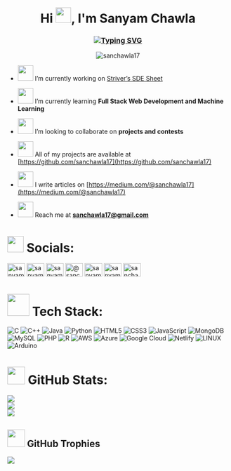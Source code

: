 <h1 align="center">Hi <img src="https://media.giphy.com/media/hvRJCLFzcasrR4ia7z/giphy.gif" width="35">, I'm Sanyam Chawla</h1>
<h3 align="center"><a href="https://git.io/typing-svg"><img src="https://readme-typing-svg.herokuapp.com?font=Playfair&weight=600&size=27&duration=4000&pause=750&color=5BF0E9&center=true&vCenter=true&width=450&height=40&lines=Namaste+%2C+It's+nice+to+meet+you+%E2%9D%A4%EF%B8%8F;A+passionate+programmer+from+India+%F0%9F%87%AE%F0%9F%87%B3;Self+taught+front+end+Developer+%F0%9F%91%A8%E2%80%8D%F0%9F%92%BB;Computer+Science+Student+%F0%9F%92%BB;(%E3%81%A3%E2%97%94%E2%97%A1%E2%97%94)%E3%81%A3+%E2%99%A5++%F0%9D%95%80+%F0%9D%95%9D%F0%9D%95%A0%F0%9D%95%A7%F0%9D%95%96+%F0%9D%95%A5%F0%9D%95%A0+%F0%9D%95%94%F0%9D%95%A0%F0%9D%95%95%F0%9D%95%96++%E2%99%A5" alt="Typing SVG" /></a></h3>

<p align="center"> <img src="https://komarev.com/ghpvc/?username=sanchawla17&label=Profile%20views&color=0e75b6&style=flat" alt="sanchawla17" /> </p>

-  <img src="https://media.tenor.com/qfIdK2F8hroAAAAi/kater-work-kater.gif" width=35px> I’m currently working on [Striver’s SDE Sheet]([https://github.com/sanchawla17/100DaysOfCoding](https://github.com/sanchawla17/Coding-Sheets/tree/main/Striver%E2%80%99s%20SDE%20Sheet))

-  <img src="https://media.tenor.com/svF4QQ7YGPIAAAAi/reading-learning.gif" width=35px> I’m currently learning **Full Stack Web Development and Machine Learning**

- <img src="https://media.tenor.com/L1A0_Mcdo7cAAAAi/dm4uz3-foekoe.gif" width=35px> I’m looking to collaborate on **projects and contests**

- <img src="https://media.tenor.com/ZjbA7poXBnkAAAAi/smiling-cat-cat.gif" width=35px> All of my projects are available at [https://github.com/sanchawla17](https://github.com/sanchawla17)

- <img src="https://media.tenor.com/-qgiV5fFGskAAAAi/dm4uz3-foekoe.gif" width=35px> I write articles on [https://medium.com/@sanchawla17](https://medium.com/@sanchawla17)

- <img src="https://media.tenor.com/4s8RxnXHt-4AAAAi/icon-cute.gif"  width=35px> Reach me at **sanchawla17@gmail.com**

# <img src="https://media.tenor.com/b3EMWPy6aoYAAAAi/nuevacreative-earth.gif"  width=37px> Socials:
<p align="left">
<a href="https://twitter.com/sanyamchawla_17" target="blank"><img align="center" src="https://raw.githubusercontent.com/rahuldkjain/github-profile-readme-generator/master/src/images/icons/Social/twitter.svg" alt="sanyamchawla_17" height="30" width="40" /></a>
<a href="https://linkedin.com/in/sanyam-chawla-b6b34019b" target="blank"><img align="center" src="https://raw.githubusercontent.com/rahuldkjain/github-profile-readme-generator/master/src/images/icons/Social/linked-in-alt.svg" alt="sanyam-chawla-b6b34019b" height="30" width="40" /></a>
<a href="https://instagram.com/sanyamchawla17" target="blank"><img align="center" src="https://raw.githubusercontent.com/rahuldkjain/github-profile-readme-generator/master/src/images/icons/Social/instagram.svg" alt="sanyamchawla17" height="30" width="40" /></a>
<a href="https://medium.com/@sanchawla17" target="blank"><img align="center" src="https://raw.githubusercontent.com/rahuldkjain/github-profile-readme-generator/master/src/images/icons/Social/medium.svg" alt="@sanchawla17" height="30" width="40" /></a>
<a href="https://www.hackerrank.com/sanyam_chawla" target="blank"><img align="center" src="https://raw.githubusercontent.com/rahuldkjain/github-profile-readme-generator/master/src/images/icons/Social/hackerrank.svg" alt="sanyam_chawla" height="30" width="40" /></a>
<a href="https://www.leetcode.com/sanyamchawla" target="blank"><img align="center" src="https://raw.githubusercontent.com/rahuldkjain/github-profile-readme-generator/master/src/images/icons/Social/leet-code.svg" alt="sanyamchawla" height="30" width="40" /></a>
<a href="https://auth.geeksforgeeks.org/user/sanchaf9un" target="blank"><img align="center" src="https://raw.githubusercontent.com/rahuldkjain/github-profile-readme-generator/master/src/images/icons/Social/geeks-for-geeks.svg" alt="sanchaf9un" height="30" width="40" /></a>
</p>

# <img src="https://media.tenor.com/McUZ9VgyKqEAAAAi/tkthao219-peach.gif" width=50px> Tech Stack:
![C](https://img.shields.io/badge/c-%2300599C.svg?style=for-the-badge&logo=c&logoColor=white) ![C++](https://img.shields.io/badge/c++-%2300599C.svg?style=for-the-badge&logo=c%2B%2B&logoColor=white) ![Java](https://img.shields.io/badge/java-%23ED8B00.svg?style=for-the-badge&logo=java&logoColor=white)  ![Python](https://img.shields.io/badge/python-3670A0?style=for-the-badge&logo=python&logoColor=ffdd54) ![HTML5](https://img.shields.io/badge/html5-%23E34F26.svg?style=for-the-badge&logo=html5&logoColor=white) ![CSS3](https://img.shields.io/badge/css3-%231572B6.svg?style=for-the-badge&logo=css3&logoColor=white) ![JavaScript](https://img.shields.io/badge/javascript-%23323330.svg?style=for-the-badge&logo=javascript&logoColor=%23F7DF1E) ![MongoDB](https://img.shields.io/badge/MongoDB-%234ea94b.svg?style=for-the-badge&logo=mongodb&logoColor=white) <!-- ![Express.js](https://img.shields.io/badge/express.js-%23404d59.svg?style=for-the-badge&logo=express&logoColor=%2361DAFB) ![React](https://img.shields.io/badge/react-%2320232a.svg?style=for-the-badge&logo=react&logoColor=%2361DAFB) ![NodeJS](https://img.shields.io/badge/node.js-6DA55F?style=for-the-badge&logo=node.js&logoColor=white) --> ![MySQL](https://img.shields.io/badge/mysql-%2300f.svg?style=for-the-badge&logo=mysql&logoColor=white) ![PHP](https://img.shields.io/badge/php-%23777BB4.svg?style=for-the-badge&logo=php&logoColor=white) <!--![Bootstrap](https://img.shields.io/badge/bootstrap-%23563D7C.svg?style=for-the-badge&logo=bootstrap&logoColor=white) --> ![R](https://img.shields.io/badge/r-%23276DC3.svg?style=for-the-badge&logo=r&logoColor=white) ![AWS](https://img.shields.io/badge/AWS-%23FF9900.svg?style=for-the-badge&logo=amazon-aws&logoColor=white) ![Azure](https://img.shields.io/badge/azure-%230072C6.svg?style=for-the-badge&logo=azure-devops&logoColor=white) ![Google Cloud](https://img.shields.io/badge/Google%20Cloud-%234285F4.svg?style=for-the-badge&logo=google-cloud&logoColor=white) ![Netlify](https://img.shields.io/badge/netlify-%23000000.svg?style=for-the-badge&logo=netlify&logoColor=#00C7B7) <!--	![Figma](https://img.shields.io/badge/figma-%23F24E1E.svg?style=for-the-badge&logo=figma&logoColor=white) -->![LINUX](https://img.shields.io/badge/Linux-FCC624?style=for-the-badge&logo=linux&logoColor=black) ![Arduino](https://img.shields.io/badge/-Arduino-00979D?style=for-the-badge&logo=Arduino&logoColor=white)

# <img src = "https://media.tenor.com/LSHKMiRdLggAAAAi/statistics-trending-up.gif" width = 40px> GitHub Stats:
![](https://github-readme-stats.vercel.app/api?username=sanchawla17&theme=highcontrast&hide_border=false&include_all_commits=true&count_private=false)<br/>
![](https://github-readme-streak-stats.herokuapp.com/?user=sanchawla17&theme=highcontrast&hide_border=false)<br/>
![](https://github-readme-stats.vercel.app/api/top-langs/?username=sanchawla17&theme=highcontrast&hide_border=false&include_all_commits=true&count_private=false&layout=compact)

## <img src = "https://media.tenor.com/8Er0lHRnauMAAAAi/trophy.gif" width = 40px> GitHub Trophies
![](https://github-profile-trophy.vercel.app/?username=sanchawla17&theme=tokyonight&no-frame=false&no-bg=true&margin-w=4)

